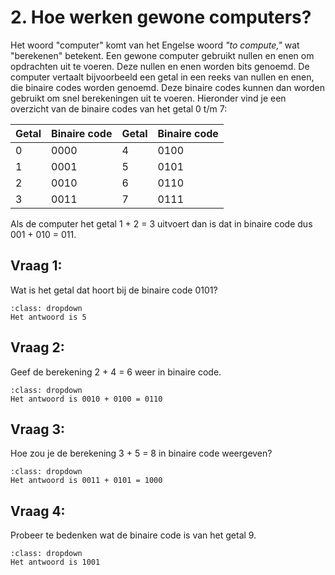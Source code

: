 # 2. Hoe werken gewone computers?
Het woord "computer" komt van het Engelse woord *"to compute,"* wat "berekenen" betekent. Een gewone computer gebruikt nullen en enen om opdrachten uit te voeren. Deze nullen en enen worden bits genoemd. De computer vertaalt bijvoorbeeld een getal in een reeks van nullen en enen, die binaire codes worden genoemd. Deze binaire codes kunnen dan worden gebruikt om snel berekeningen uit te voeren. Hieronder vind je een overzicht van de binaire codes van het getal 0 t/m 7:

| **Getal** | **Binaire code** | **Getal** | **Binaire code** |
| --------- | ---------------- | --------- | ---------------- |
| 0         | 0000             | 4         | 0100             |
| 1         | 0001             | 5         | 0101             |
| 2         | 0010             | 6         | 0110             |
| 3         | 0011             | 7         | 0111             |

Als de computer het getal 1 + 2 = 3 uitvoert dan is dat in binaire code dus 001 + 010 = 011.

## Vraag 1:
Wat is het getal dat hoort bij de binaire code 0101?
```{tip}
:class: dropdown
Het antwoord is 5
```

## Vraag 2: 
Geef de berekening 2 + 4 = 6 weer in binaire code.
```{tip}
:class: dropdown
Het antwoord is 0010 + 0100 = 0110
```

## Vraag 3: 
Hoe zou je de berekening 3 + 5 = 8 in binaire code weergeven?
```{tip}
:class: dropdown
Het antwoord is 0011 + 0101 = 1000
```

## Vraag 4: 
Probeer te bedenken wat de binaire code is van het getal 9.
```{tip}
:class: dropdown
Het antwoord is 1001
```
